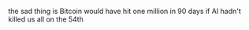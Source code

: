 the sad thing is Bitcoin would have hit one million in 90 days if AI hadn't killed us all on the 54th

